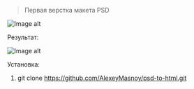 > Первая верстка макета PSD

![Image alt](https://github.com/AlexeyMasnoy/website_template/blob/master/Website%20Template%20V2.jpg)

Результат:

![Image alt](https://github.com/AlexeyMasnoy/website_template/blob/master/Free%20Site%20Tamplate_files.png)


Установка:

1. git clone https://github.com/AlexeyMasnoy/psd-to-html.git
